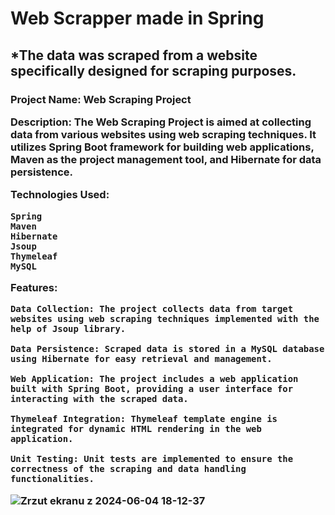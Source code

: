 <h1>Web Scrapper made in Spring</h1>
<h2>*The data was scraped from a website specifically designed for scraping purposes.</h2>
<h3>Project Name: Web Scraping Project

Description:
The Web Scraping Project is aimed at collecting data from various websites using web scraping techniques. It utilizes Spring Boot framework for building web applications, Maven as the project management tool, and Hibernate for data persistence.

Technologies Used:

    Spring
    Maven
    Hibernate
    Jsoup
    Thymeleaf
    MySQL
    
Features:

    Data Collection: The project collects data from target websites using web scraping techniques implemented with the help of Jsoup library.
    
    Data Persistence: Scraped data is stored in a MySQL database using Hibernate for easy retrieval and management.
    
    Web Application: The project includes a web application built with Spring Boot, providing a user interface for interacting with the scraped data.
    
    Thymeleaf Integration: Thymeleaf template engine is integrated for dynamic HTML rendering in the web application.
    
    Unit Testing: Unit tests are implemented to ensure the correctness of the scraping and data handling functionalities.
    
    
![Zrzut ekranu z 2024-06-04 18-12-37](https://github.com/Grodelek/Web-Scrapper-Spring/assets/98063447/1636a576-ee07-480f-8637-d8324f4280d6)
